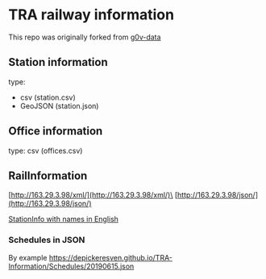 # TRA railway information

This repo was originally forked from [g0v-data](https://github.com/g0v-data/railway)

## Station information

type: 
- csv (station.csv)
- GeoJSON (station.json)

## Office information

type: csv (offices.csv)

## RailInformation


[http://163.29.3.98/xml/](http://163.29.3.98/xml/)\
[http://163.29.3.98/json/](http://163.29.3.98/json/)



[StationInfo with names in English](https://depickeresven.github.io/TRA-Information/stationInfo.json)

### Schedules in JSON 

By example https://depickeresven.github.io/TRA-Information/Schedules/20190615.json

